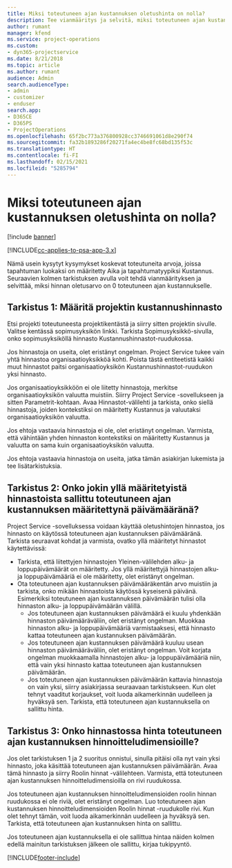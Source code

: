 ```yaml
---
title: Miksi toteutuneen ajan kustannuksen oletushinta on nolla?
description: Tee vianmääritys ja selvitä, miksi toteutuneen ajan kustannuksen hinnan oletusarvo on 0.
author: rumant
manager: kfend
ms.service: project-operations
ms.custom:
- dyn365-projectservice
ms.date: 8/21/2018
ms.topic: article
ms.author: rumant
audience: Admin
search.audienceType:
- admin
- customizer
- enduser
search.app:
- D365CE
- D365PS
- ProjectOperations
ms.openlocfilehash: 65f2bc773a376800928cc3746691061d8e290f74
ms.sourcegitcommit: fa32b1893286f20271fa4ec4be8fc68bd135f53c
ms.translationtype: HT
ms.contentlocale: fi-FI
ms.lasthandoff: 02/15/2021
ms.locfileid: "5285794"
---
```

# <a name="why-is-the-price-defaulting-to-zero-on-time-cost-actuals"></a>Miksi toteutuneen ajan kustannuksen oletushinta on nolla?

[!include [banner](../includes/psa-now-project-operations.md)]

[!INCLUDE[cc-applies-to-psa-app-3.x](../includes/cc-applies-to-psa-app-3x.md)]

Nämä usein kysytyt kysymykset koskevat toteutuneita arvoja, joissa tapahtuman luokaksi on määritetty Aika ja tapahtumatyypiksi Kustannus. Seuraavien kolmen tarkistuksen avulla voit tehdä vianmäärityksen ja selvittää, miksi hinnan oletusarvo on 0 toteutuneen ajan kustannukselle.
 
## <a name="check-1-identify-the-cost-price-list-for-the-project"></a>Tarkistus 1: Määritä projektin kustannushinnasto

Etsi projekti toteutuneesta projektikentästä ja siirry sitten projektin sivulle. Valitse kentässä sopimusyksikön linkki. Tarkista Sopimusyksikkö-sivulla, onko sopimusyksiköllä hinnasto Kustannushinnastot-ruudukossa.

Jos hinnastoja on useita, olet eristänyt ongelman. Project Service tukee vain yhtä hinnastoa organisaatioyksikköä kohti. Poista tästä entiteetistä kaikki muut hinnastot paitsi organisaatioyksikön Kustannushinnastot-ruudukon yksi hinnasto.

Jos organisaatioyksikköön ei ole liitetty hinnastoja, merkitse organisaatioyksikön valuutta muistiin. Siirry Project Service -sovellukseen ja sitten Parametrit-kohtaan. Avaa Hinnastot-välilehti ja tarkista, onko siellä hinnastoja, joiden kontekstiksi on määritetty Kustannus ja valuutaksi organisaatioyksikön valuutta.
 
Jos ehtoja vastaavia hinnastoja ei ole, olet eristänyt ongelman. Varmista, että vähintään yhden hinnaston kontekstiksi on määritetty Kustannus ja valuutta on sama kuin organisaatioyksikön valuutta.

Jos ehtoja vastaavia hinnastoja on useita, jatka tämän asiakirjan lukemista ja tee lisätarkistuksia.

## <a name="check-2-are-any-of-the-price-lists-identified-above-valid-for-the-specific-date-of-the-time-cost-actual"></a>Tarkistus 2: Onko jokin yllä määritetyistä hinnastoista sallittu toteutuneen ajan kustannuksen määritettynä päivämääränä?

Project Service -sovelluksessa voidaan käyttää oletushintojen hinnastoa, jos hinnasto on käytössä toteutuneen ajan kustannuksen päivämääränä. Tarkista seuraavat kohdat ja varmista, ovatko yllä määritetyt hinnastot käytettävissä:

- Tarkista, että liitettyjen hinnastojen Yleinen-välilehden alku- ja loppupäivämäärät on määritetty. Jos yllä määritettyjä hinnastojen alku- ja loppupäivämääriä ei ole määritetty, olet eristänyt ongelman. 
- Ota toteutuneen ajan kustannuksen päivämääräkentän arvo muistiin ja tarkista, onko mikään hinnastoista käytössä kyseisenä päivänä. Esimerkiksi toteutuneen ajan kustannuksen päivämäärän tulisi olla hinnaston alku- ja loppupäivämäärän välillä. 
    - Jos toteutuneen ajan kustannuksen päivämäärä ei kuulu yhdenkään hinnaston päivämääräväliin, olet eristänyt ongelman. Muokkaa hinnaston alku- ja loppupäivämääriä varmistaaksesi, että hinnasto kattaa toteutuneen ajan kustannuksen päivämäärän. 
    - Jos toteutuneen ajan kustannuksen päivämäärä kuuluu usean hinnaston päivämääräväliin, olet eristänyt ongelman. Voit korjata ongelman muokkaamalla hinnastojen alku- ja loppupäivämääriä niin, että vain yksi hinnasto kattaa toteutuneen ajan kustannuksen päivämäärän. 
    - Jos toteutuneen ajan kustannuksen päivämäärän kattavia hinnastoja on vain yksi, siirry asiakirjassa seuraavaan tarkistukseen.
Kun olet tehnyt vaaditut korjaukset, voit luoda aikamerkinnän uudelleen ja hyväksyä sen. Tarkista, että toteutuneen ajan kustannuksella on sallittu hinta.

## <a name="check-3-is-there-a-price-in-the-price-list-for-the-pricing-dimensions-on-the-time-cost-actual"></a>Tarkistus 3: Onko hinnastossa hinta toteutuneen ajan kustannuksen hinnoitteludimensioille?

Jos olet tarkistuksen 1 ja 2 suoritus onnistui, sinulla pitäisi olla nyt vain yksi hinnasto, joka käsittää toteutuneen ajan kustannuksen päivämäärän. Avaa tämä hinnasto ja siirry Roolin hinnat -välilehteen. Varmista, että toteutuneen ajan kustannuksen hinnoitteludimensioilla on rivi ruudukossa.

Jos toteutuneen ajan kustannuksen hinnoitteludimensioiden roolin hinnan ruudukossa ei ole riviä, olet eristänyt ongelman. Luo toteutuneen ajan kustannuksen hinnoitteludimensioiden Roolin hinnat -ruudukolle rivi. Kun olet tehnyt tämän, voit luoda aikamerkinnän uudelleen ja hyväksyä sen. Tarkista, että toteutuneen ajan kustannuksen hinta on sallittu.
 
Jos toteutuneen ajan kustannuksella ei ole sallittua hintaa näiden kolmen edellä mainitun tarkistuksen jälkeen ole sallittu, kirjaa tukipyyntö.





[!INCLUDE[footer-include](../includes/footer-banner.md)]
